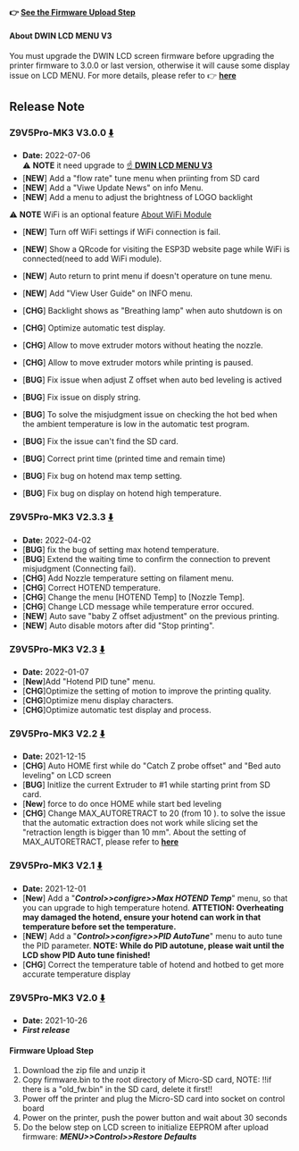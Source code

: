 #### :point_right: [See the Firmware Upload Step](#firmware-upload-step)

#### About DWIN LCD MENU V3
You must upgrade the DWIN LCD screen firmware before upgrading the printer firmware to 3.0.0 or last version, otherwise it will cause some display issue on LCD MENU. For more details, please refer to :point_right: [**here**](https://github.com/ZONESTAR3D/Upgrade-kit-guide/tree/main/TFT-LCD/LCD-DWIN)

## Release Note
### Z9V5Pro-MK3 V3.0.0 [:arrow_down:](Z9V5Pro-MK3_V3_0_0.zip)
- **Date:** 2022-07-06    
:warning: **NOTE** it need upgrade to [:point_up: **DWIN LCD MENU V3**](#about-dwin-lcd-menu-v3)
- [**NEW**] Add a "flow rate" tune menu when priinting from SD card  
- [**NEW**] Add a "Viwe Update News" on info Menu.
- [**NEW**] Add a menu to adjust the brightness of LOGO backlight

:warning: **NOTE** WiFi is an optional feature [About WiFi Module]()
- [**NEW**] Turn off WiFi settings if WiFi connection is fail.
- [**NEW**] Show a QRcode for visiting the ESP3D website page while WiFi is connected(need to add WiFi module).

- [**NEW**] Auto return to print menu if doesn't operature on tune menu.
- [**NEW**] Add "View User Guide" on INFO menu.
- [**CHG**] Backlight shows as "Breathing lamp" when auto shutdown is on
- [**CHG**] Optimize automatic test display.
- [**CHG**] Allow to move extruder motors without heating the nozzle.
- [**CHG**] Allow to move extruder motors while printing is paused.
- [**BUG**] Fix issue when adjust Z offset when auto bed leveling is actived
- [**BUG**] Fix issue on disply string.
- [**BUG**] To solve the misjudgment issue on checking the hot bed when the ambient temperature is low in the automatic test program.
- [**BUG**] Fix the issue can't find the SD card.
- [**BUG**] Correct print time (printed time and remain time)
- [**BUG**] Fix bug on hotend max temp setting.
- [**BUG**] Fix bug on display on hotend high temperature.


### Z9V5Pro-MK3 V2.3.3 [:arrow_down:](Z9V5Pro_MK3_V2_3_3.zip)
- **Date:** 2022-04-02
- [**BUG**] fix the bug of setting max hotend temperature.
- [**BUG**] Extend the waiting time to confirm the connection to prevent misjudgment (Connecting fail).
- [**CHG**] Add Nozzle temperature setting on filament menu.
- [**CHG**] Correct HOTEND temperature.
- [**CHG**] Change the menu [HOTEND Temp] to [Nozzle Temp].
- [**CHG**] Change LCD message while temperature error occured.   
- [**NEW**] Auto save "baby Z offset adjustment" on the previous printing. 
- [**NEW**] Auto disable motors after did "Stop printing".

### Z9V5Pro-MK3 V2.3 [:arrow_down:](Z9V5Pro_MK3_V2_3.zip)
- **Date:** 2022-01-07
- [**New**]Add "Hotend PID tune" menu.  
- [**CHG**]Optimize the setting of motion to improve the printing quality.  
- [**CHG**]Optimize menu display characters.
- [**CHG**]Optimize automatic test display and process.

### Z9V5Pro-MK3 V2.2 [:arrow_down:](Z9V5Pro_MK3_V2_2.zip)
- **Date:** 2021-12-15 
- [**CHG**] Auto HOME first while do "Catch Z probe offset" and "Bed auto leveling" on LCD screen
- [**BUG**] Initlize the current Extruder to #1 while starting print from SD card.   
- [**New**] force to do once HOME while start bed leveling
- [**CHG**] Change MAX_AUTORETRACT to 20 (from 10 ). to solve the issue that the automatic extraction does not work while slicing set the "retraction length is bigger than 10 mm". About the setting of MAX_AUTORETRACT, please refer to  [**here**](https://marlinfw.org/docs/configuration/configuration.html#firmware-retraction)  

### Z9V5Pro-MK3 V2.1 [:arrow_down:](Z9V5Pro_MK3_V2_1.zip)
- **Date:** 2021-12-01 
- [**New**] Add a "***Control>>configre>>Max HOTEND Temp***" menu, so that you can upgrade to high temperature hotend. **ATTETION: Overheating may damaged the hotend, ensure your hotend can work in that temperature before set the temperature.**  
- [**NEW**] Add a "***Control>>configre>>PID AutoTune***" menu to auto tune the PID parameter.   **NOTE: While do PID autotune, please wait until the LCD show PID Auto tune finished!**  
- [**CHG**] Correct the temperature table of hotend and hotbed to get more accurate temperature display  

### Z9V5Pro-MK3 V2.0 [:arrow_down:](Z9V5Pro_MK3_V2_0.zip)
- **Date:** 2021-10-26 
- ***First release***


#### Firmware Upload Step
1. Download the zip file and unzip it
2. Copy firmware.bin to the root directory of Micro-SD card, 
NOTE: !!if there is a "old_fw.bin" in the SD card, delete it first!!
3. Power off the printer and plug the Micro-SD card into socket on control board
4. Power on the printer, push the power button and wait about 30 seconds
5. Do the below step on LCD screen to initialize EEPROM after upload firmware: ***MENU>>Control>>Restore Defaults***